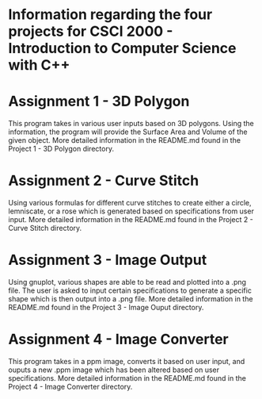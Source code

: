 # Information regarding the four projects for CSCI 2000 - Introduction to Computer Science with C++

# Assignment 1 - 3D Polygon
This program takes in various user inputs based on 3D polygons. Using the information, the program will provide the Surface Area and Volume of the given object. More detailed information in the README.md found in the Project 1 - 3D Polygon directory.

# Assignment 2 - Curve Stitch
Using various formulas for different curve stitches to create either a circle, lemniscate, or a rose which is generated based on specifications from user input. More detailed information in the README.md found in the Project 2 - Curve Stitch directory.

# Assignment 3 - Image Output
Using gnuplot, various shapes are able to be read and plotted into a .png file. The user is asked to input certain specifications to generate a specific shape which is then output into a .png file. More detailed information in the README.md found in the Project 3 - Image Ouput directory.

# Assignment 4 - Image Converter
This program takes in a ppm image, converts it based on user input, and ouputs a new .ppm image which has been altered based on user specifications. More detailed information in the README.md found in the Project 4 - Image Converter directory.
